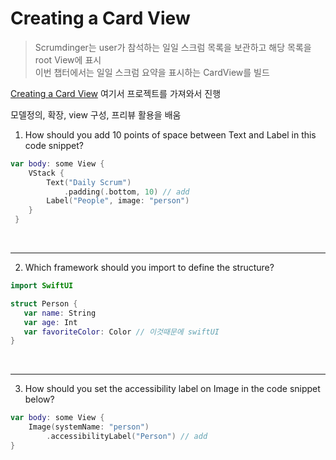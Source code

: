 # Creating a Card View

> Scrumdinger는 user가 참석하는 일일 스크럼 목록을 보관하고 해당 목록을 root View에 표시
> <br/>
> 이번 챕터에서는 일일 스크럼 요약을 표시하는 CardView를 빌드
> <br/>

[Creating a Card View](https://developer.apple.com/tutorials/app-dev-training/creating-a-card-view) 여기서 프로젝트를 가져와서 진행
<br/>

모델정의, 확장, view 구성, 프리뷰 활용을 배움
<br/>

1. How should you add 10 points of space between Text and Label in this code snippet?
   <br/>

```swift
var body: some View {
    VStack {
        Text("Daily Scrum")
            .padding(.bottom, 10) // add
        Label("People", image: "person")
    }
 }
```

<br/>

---

2. Which framework should you import to define the structure?
   <br/>

```swift
import SwiftUI

struct Person {
   var name: String
   var age: Int
   var favoriteColor: Color // 이것때문에 swiftUI
}
```

<br/>

---

3. How should you set the accessibility label on Image in the code snippet below?
   <br/>

```swift
var body: some View {
    Image(systemName: "person")
        .accessibilityLabel("Person") // add
}
```

<br/>
